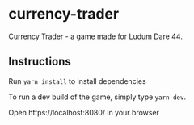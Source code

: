# currency-trader
Currency Trader - a game made for Ludum Dare 44.

## Instructions
Run `yarn install` to install dependencies

To run a dev build of the game, simply type `yarn dev`.

Open https://localhost:8080/ in your browser
